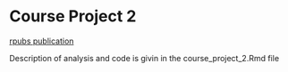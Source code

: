 
# Course Project 2

[rpubs publication](http://rpubs.com/benjaminphillips22/153673)

Description of analysis and code is givin in the course_project_2.Rmd file